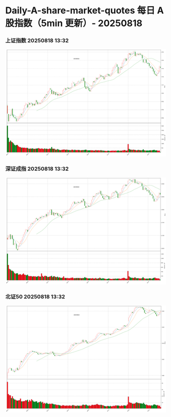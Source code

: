 
# Daily-A-share-market-quotes 每日 A 股指数（5min 更新）- 20250818

### 上证指数 20250818 13:32
![](./fig/2025/8/20250818-sh000001.png)

### 深证成指 20250818 13:32
![](./fig/2025/8/20250818-sz399001.png)

### 北证50 20250818 13:32
![](./fig/2025/8/20250818-bj899050.png)
